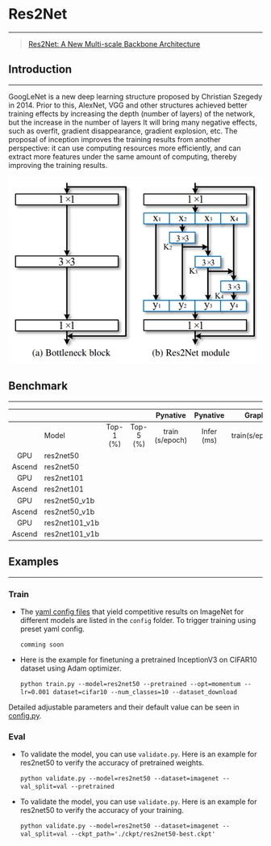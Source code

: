 # Res2Net
***
> [Res2Net: A New Multi-scale Backbone Architecture](https://arxiv.org/pdf/1904.01169.pdf)

##  Introduction
***
GoogLeNet is a new deep learning structure proposed by Christian Szegedy in 2014. Prior to this, AlexNet, VGG and other structures achieved better training effects by increasing the depth (number of layers) of the network, but the increase in the number of layers It will bring many negative effects, such as overfit, gradient disappearance, gradient explosion, etc. The proposal of inception improves the training results from another perspective: it can use computing resources more efficiently, and can extract more features under the same amount of computing, thereby improving the training results.

![](res2net.png)



## Benchmark
***

|        |                |           |           |    Pynative     |  Pynative  |     Graph      |   Graph    |           |            |
| :----: | -------------- | :-------: | :-------: | :-------------: | :--------: | :------------: | :--------: | :-------: | :--------: |
|        | Model          | Top-1 (%) | Top-5 (%) | train (s/epoch) | Infer (ms) | train(s/epoch) | Infer (ms) | Download  |   Config   |
|  GPU   | res2net50      |           |           |                 |            |                |            | [model]() | [config]() |
| Ascend | res2net50      |           |           |                 |            |                |            |           |            |
|  GPU   | res2net101     |           |           |                 |            |                |            | [model]() | [config]() |
| Ascend | res2net101     |           |           |                 |            |                |            |           |            |
|  GPU   | res2net50_v1b  |           |           |                 |            |                |            | [model]() | [config]() |
| Ascend | res2net50_v1b  |           |           |                 |            |                |            |           |            |
|  GPU   | res2net101_v1b |           |           |                 |            |                |            | [model]() | [config]() |
| Ascend | res2net101_v1b |           |           |                 |            |                |            |           |            |



## Examples

***

### Train

- The [yaml config files](../../config) that yield competitive results on ImageNet for different models are listed in the `config` folder. To trigger training using preset yaml config. 

  ```shell
  comming soon
  ```


- Here is the example for finetuning a pretrained InceptionV3 on CIFAR10 dataset using Adam optimizer.

  ```shell
  python train.py --model=res2net50 --pretrained --opt=momentum --lr=0.001 dataset=cifar10 --num_classes=10 --dataset_download
  ```

Detailed adjustable parameters and their default value can be seen in [config.py](../../config.py).

### Eval

- To validate the model, you can use `validate.py`. Here is an example for res2net50 to verify the accuracy of pretrained weights.

  ```shell
  python validate.py --model=res2net50 --dataset=imagenet --val_split=val --pretrained
  ```

- To validate the model, you can use `validate.py`. Here is an example for res2net50 to verify the accuracy of your training.

  ```shell
  python validate.py --model=res2net50 --dataset=imagenet --val_split=val --ckpt_path='./ckpt/res2net50-best.ckpt'
  ```

